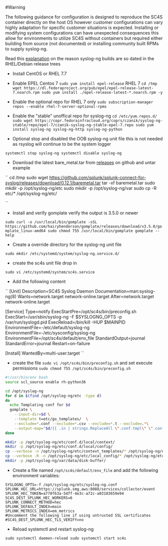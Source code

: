 #Warning

The following guidance for configuration is designed to reproduce the SC4S container directly on the host 
OS however customer configurations can vary highly adaptation for specific customer situations is expected.
Installing or modifying system configurations can have unexpected consequences this allow for environments to utilize
SC4S without containers but required either building from source (not documented) or installing community built RPMs to
supply syslog-ng.

Read this [explanation](https://www.syslog-ng.com/community/b/blog/posts/installing-latest-syslog-ng-on-rhel-and-other-rpm-distributions)
on the reason syslog-ng builds are so dated in the RHEL/Debian release trees


* Install CentOS or RHEL 7.7
* Enable EPEL 
    Centos 7 
    ``sudo yum install epel-release``
    RHEL 7 
    ``
    cd /tmp
    wget https://dl.fedoraproject.org/pub/epel/epel-release-latest-7.noarch.rpm
    sudo yum install ./epel-release-latest-*.noarch.rpm -y
    ``
* Enable the optional repo for RHEL 7 only 
    ``sudo subscription-manager repos --enable rhel-7-server-optional-rpms``
* Enable the "stable" unoffical repo for syslog-ng
    ``
    cd /etc/yum.repos.d/
    sudo wget https://copr.fedorainfracloud.org/coprs/czanik/syslog-ng-stable/repo/epel-7/czanik-syslog-ng-stable-epel-7.repo
    sudo yum install syslog-ng syslog-ng-http syslog-ng-python 
    ``
    
* Optional stop and disabled the OOB syslog-ng unit file this is not needed as rsyslog will continue to be the system logger

``
systemctl stop syslog-ng
systemctl disable syslog-ng
``
        
* Download the latest bare_metal.tar from [releases](https://github.com/splunk/splunk-connect-for-syslog/releases) on github and untar example

``
cd /tmp
sudo wget https://github.com/splunk/splunk-connect-for-syslog/releases/download/0.12.1/baremetal.tar
tar -xf baremetal.tar 
sudo mkdir -p /opt/syslog-ng/etc
sudo mkdir -p /opt/syslog-ng/var
sudo cp -R etc/* /opt/syslog-ng/etc/

``

* Install and verify gomplate verify the output is 3.5.0 or newer 

``
sudo curl -o /usr/local/bin/gomplate -sSL https://github.com/hairyhenderson/gomplate/releases/download/v3.5.0/gomplate_linux-amd64
sudo chmod 755 /usr/local/bin/gomplate
gomplate --help
``

* Create a override directory for the syslog-ng unit file

``
sudo mkdir /etc/systemd/system/syslog-ng.service.d/
``

* create the sc4s unit file drop in

``sudo vi /etc/systemd/system/sc4s.service``

* Add the following content

``
[Unit]
Description=SC4S Syslog Daemon
Documentation=man:syslog-ng(8)
Wants=network.target network-online.target
After=network.target network-online.target

[Service]
Type=notify
ExecStartPre=/opt/sc4s/bin/preconfig.sh
ExecStart=/usr/sbin/syslog-ng -F $SYSLOGNG_OPTS -p /var/run/syslogd.pid
ExecReload=/bin/kill -HUP $MAINPID
EnvironmentFile=-/etc/default/syslog-ng
EnvironmentFile=-/etc/sysconfig/syslog-ng
EnvironmentFile=/opt/sc4s/default/env_file
StandardOutput=journal
StandardError=journal
Restart=on-failure

[Install]
WantedBy=multi-user.target
``

* create the file ``sudo vi /opt/sc4s/bin/preconfig.sh`` and set execute permissions `sudo chmod 755 /opt/sc4s/bin/preconfig.sh`

```bash
#!/usr/bin/env bash
source scl_source enable rh-python36

cd /opt/syslog-ng
for d in $(find /opt/syslog-ng/etc -type d)
do
  echo Templating conf for $d
  gomplate \
    --input-dir=$d \
    --template t=etc/go_templates/  \
    --exclude=*.conf --exclude=*.csv --exclude=*.t --exclude=.*\
    --output-map="$d/{{ .in | strings.ReplaceAll \".conf.tmpl\" \".conf\" }}"
done

mkdir -p /opt/syslog-ng/etc/conf.d/local/context/
mkdir -p /opt/syslog-ng/etc/conf.d/local/config/
cp --verbose -n /opt/syslog-ng/etc/context_templates/* /opt/syslog-ng/etc/conf.d/local/context/
cp --verbose -R -n /opt/syslog-ng/etc/local_config/* /opt/syslog-ng/etc/conf.d/local/config/
mkdir -p /opt/syslog-ng/var/data/disk-buffer/

```
* Create a file named ``/opt/sc4s/default/env_file`` and add the following environment variables:

```dotenv
SYSLOGNG_OPTS=-f /opt/syslog-ng/etc/syslog-ng.conf 
SPLUNK_HEC_URL=https://splunk.smg.aws:8088/services/collector/event
SPLUNK_HEC_TOKEN=a778f63a-5dff-4e3c-a72c-a03183659e94
SC4S_DEST_SPLUNK_HEC_WORKERS=6
SPLUNK_CONNECT_METHOD=hec
SPLUNK_DEFAULT_INDEX=main
SPLUNK_METRICS_INDEX=em_metrics
#Uncomment the following line if using untrusted SSL certificates
#SC4S_DEST_SPLUNK_HEC_TLS_VERIFY=no
```

* Reload systemctl and restart syslog-ng

``
sudo systemctl daemon-reload
sudo systemctl start sc4s
``